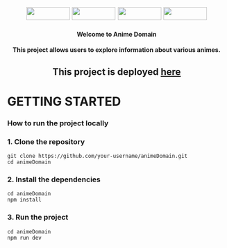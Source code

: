 <div style="font-size: 18px;" align="center">
<img width="100px" height="30px" src="https://img.shields.io/badge/Next-black?style=for-the-badge&logo=next.js&logoColor=white"/>
<img width="100px" height="30px" src="https://img.shields.io/badge/react-%2320232a.svg?style=for-the-badge&logo=react&logoColor=%2361DAFB" />
<img width="100px" height="30px" src="https://img.shields.io/badge/javascript-%23323330.svg?style=for-the-badge&logo=javascript&logoColor=%23F7DF1E" />
<img width="100px" height="30px" src="https://img.shields.io/badge/tailwindcss-%2338B2AC.svg?style=for-the-badge&logo=tailwind-css&logoColor=white" />
</div>


<h4 align="center"> 
 Welcome to Anime Domain
</h4>

<h4 align="center"> 
This project allows users to explore information about various animes. 
</h4>

<h2 align="center"> This project is deployed <a href="https://animedomain-seven.vercel.app/" title="Anime Domain"> here </a> </h2>

<h1> GETTING STARTED </h1>

<h3> How to run the project locally </h3>

<h3>1. Clone the repository </h3>

```
git clone https://github.com/your-username/animeDomain.git
cd animeDomain
```

<h3> 2. Install the dependencies</h3>

```
cd animeDomain
npm install
```


<h3> 3. Run the project </h3>

```
cd animeDomain
npm run dev
```